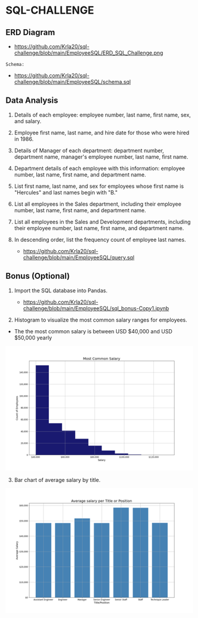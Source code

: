 

# SQL-CHALLENGE

## ERD Diagram
   
   - https://github.com/Krla20/sql-challenge/blob/main/EmployeeSQL/ERD_SQL_Challenge.png

    Schema: 
   
   - https://github.com/Krla20/sql-challenge/blob/main/EmployeeSQL/schema.sql
    
## Data Analysis

1. Details of each employee: employee number, last name, first name, sex, and salary.
2. Employee first name, last name, and hire date for those who were hired in 1986.
3. Details of Manager of each department: department number, department name, manager's employee number, last name, first name.
4. Department details  of each employee with this information: employee number, last name, first name, and department name.
5. List first name, last name, and sex for employees whose first name is "Hercules" and last names begin with "B."
6. List all employees in the Sales department, including their employee number, last name, first name, and department name.
7. List all employees in the Sales and Development departments, including their employee number, last name, first name, and department name.
8. In descending order, list the frequency count of employee last names.

   - https://github.com/Krla20/sql-challenge/blob/main/EmployeeSQL/query.sql

## Bonus (Optional)

1. Import the SQL database into Pandas.

   - https://github.com/Krla20/sql-challenge/blob/main/EmployeeSQL/sql_bonus-Copy1.ipynb

2. Histogram to visualize the most common salary ranges for employees.
  - The the most common salary is between USD $40,000 and USD $50,000 yearly
  
![alt_text](https://github.com/Krla20/sql-challenge/blob/main/EmployeeSQL/Images/Most_Common_Salary.png)

3. Bar chart of average salary by title.

![alt_text](https://github.com/Krla20/sql-challenge/blob/main/EmployeeSQL/Images/Avg_Salary_Title.png?raw=true)
